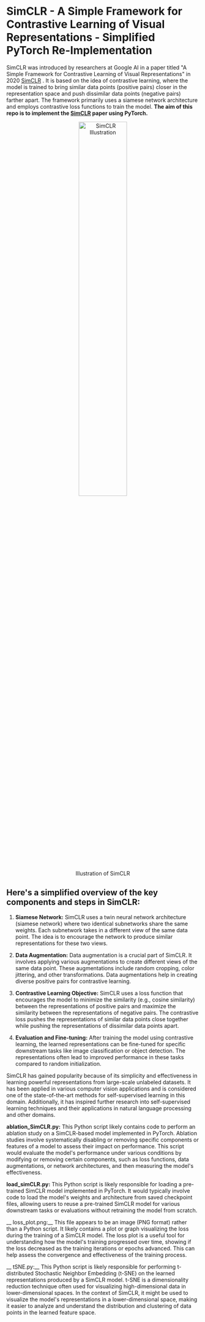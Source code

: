 # SimCLR - A Simple Framework for Contrastive Learning of Visual Representations - Simplified PyTorch Re-Implementation


SimCLR was introduced by researchers at Google AI in a paper titled "A Simple Framework for Contrastive Learning of Visual Representations" in 2020 <a href="https://arxiv.org/abs/2002.05709">SimCLR</a>  . It is based on the idea of contrastive learning, where the model is trained to bring similar data points (positive pairs) closer in the representation space and push dissimilar data points (negative pairs) farther apart. The framework primarily uses a siamese network architecture and employs contrastive loss functions to train the model. __The aim of this repo is to implement the <a href="https://arxiv.org/abs/2002.05709">SimCLR</a> paper using PyTorch.__

<div align="center">
  <img width="50%" alt="SimCLR Illustration" src="https://1.bp.blogspot.com/--vH4PKpE9Yo/Xo4a2BYervI/AAAAAAAAFpM/vaFDwPXOyAokAC8Xh852DzOgEs22NhbXwCLcBGAsYHQ/s1600/image4.gif">
</div>
<div align="center">
  Illustration of SimCLR
</div>

## Here's a simplified overview of the key components and steps in SimCLR: ##

1. __Siamese Network:__ SimCLR uses a twin neural network architecture (siamese network) where two identical subnetworks share the same weights. Each subnetwork takes in a different view of the same data point. The idea is to encourage the network to produce similar representations for these two views.

2. __Data Augmentation:__ Data augmentation is a crucial part of SimCLR. It involves applying various augmentations to create different views of the same data point. These augmentations include random cropping, color jittering, and other transformations. Data augmentations help in creating diverse positive pairs for contrastive learning.

3. __Contrastive Learning Objective:__ SimCLR uses a loss function that encourages the model to minimize the similarity (e.g., cosine similarity) between the representations of positive pairs and maximize the similarity between the representations of negative pairs. The contrastive loss pushes the representations of similar data points close together while pushing the representations of dissimilar data points apart.

4. __Evaluation and Fine-tuning:__ After training the model using contrastive learning, the learned representations can be fine-tuned for specific downstream tasks like image classification or object detection. The representations often lead to improved performance in these tasks compared to random initialization.

SimCLR has gained popularity because of its simplicity and effectiveness in learning powerful representations from large-scale unlabeled datasets. It has been applied in various computer vision applications and is considered one of the state-of-the-art methods for self-supervised learning in this domain. Additionally, it has inspired further research into self-supervised learning techniques and their applications in natural language processing and other domains.


__ablation_SimCLR.py:__ This Python script likely contains code to perform an ablation study on a SimCLR-based model implemented in PyTorch. Ablation studies involve systematically disabling or removing specific components or features of a model to assess their impact on performance. This script would evaluate the model's performance under various conditions by modifying or removing certain components, such as loss functions, data augmentations, or network architectures, and then measuring the model's effectiveness.

__load_simCLR.py:__  This Python script is likely responsible for loading a pre-trained SimCLR model implemented in PyTorch. It would typically involve code to load the model's weights and architecture from saved checkpoint files, allowing users to reuse a pre-trained SimCLR model for various downstream tasks or evaluations without retraining the model from scratch.

__ loss_plot.png:__  This file appears to be an image (PNG format) rather than a Python script. It likely contains a plot or graph visualizing the loss during the training of a SimCLR model. The loss plot is a useful tool for understanding how the model's training progressed over time, showing if the loss decreased as the training iterations or epochs advanced. This can help assess the convergence and effectiveness of the training process.

__ tSNE.py:__  This Python script is likely responsible for performing t-distributed Stochastic Neighbor Embedding (t-SNE) on the learned representations produced by a SimCLR model. t-SNE is a dimensionality reduction technique often used for visualizing high-dimensional data in lower-dimensional spaces. In the context of SimCLR, it might be used to visualize the model's representations in a lower-dimensional space, making it easier to analyze and understand the distribution and clustering of data points in the learned feature space.
